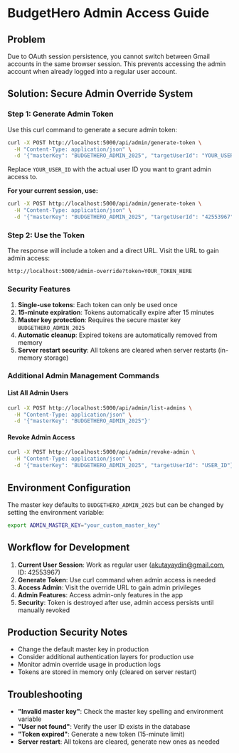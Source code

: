 # BudgetHero Admin Access Guide

## Problem
Due to OAuth session persistence, you cannot switch between Gmail accounts in the same browser session. This prevents accessing the admin account when already logged into a regular user account.

## Solution: Secure Admin Override System

### Step 1: Generate Admin Token

Use this curl command to generate a secure admin token:

```bash
curl -X POST http://localhost:5000/api/admin/generate-token \
  -H "Content-Type: application/json" \
  -d '{"masterKey": "BUDGETHERO_ADMIN_2025", "targetUserId": "YOUR_USER_ID"}'
```

Replace `YOUR_USER_ID` with the actual user ID you want to grant admin access to.

**For your current session, use:**
```bash
curl -X POST http://localhost:5000/api/admin/generate-token \
  -H "Content-Type: application/json" \
  -d '{"masterKey": "BUDGETHERO_ADMIN_2025", "targetUserId": "42553967"}'
```

### Step 2: Use the Token

The response will include a token and a direct URL. Visit the URL to gain admin access:

```
http://localhost:5000/admin-override?token=YOUR_TOKEN_HERE
```

### Security Features

1. **Single-use tokens**: Each token can only be used once
2. **15-minute expiration**: Tokens automatically expire after 15 minutes
3. **Master key protection**: Requires the secure master key `BUDGETHERO_ADMIN_2025`
4. **Automatic cleanup**: Expired tokens are automatically removed from memory
5. **Server restart security**: All tokens are cleared when server restarts (in-memory storage)

### Additional Admin Management Commands

#### List All Admin Users
```bash
curl -X POST http://localhost:5000/api/admin/list-admins \
  -H "Content-Type: application/json" \
  -d '{"masterKey": "BUDGETHERO_ADMIN_2025"}'
```

#### Revoke Admin Access
```bash
curl -X POST http://localhost:5000/api/admin/revoke-admin \
  -H "Content-Type: application/json" \
  -d '{"masterKey": "BUDGETHERO_ADMIN_2025", "targetUserId": "USER_ID"}'
```

## Environment Configuration

The master key defaults to `BUDGETHERO_ADMIN_2025` but can be changed by setting the environment variable:

```bash
export ADMIN_MASTER_KEY="your_custom_master_key"
```

## Workflow for Development

1. **Current User Session**: Work as regular user (akutayaydin@gmail.com, ID: 42553967)
2. **Generate Token**: Use curl command when admin access is needed
3. **Access Admin**: Visit the override URL to gain admin privileges
4. **Admin Features**: Access admin-only features in the app
5. **Security**: Token is destroyed after use, admin access persists until manually revoked

## Production Security Notes

- Change the default master key in production
- Consider additional authentication layers for production use
- Monitor admin override usage in production logs
- Tokens are stored in memory only (cleared on server restart)

## Troubleshooting

- **"Invalid master key"**: Check the master key spelling and environment variable
- **"User not found"**: Verify the user ID exists in the database
- **"Token expired"**: Generate a new token (15-minute limit)
- **Server restart**: All tokens are cleared, generate new ones as needed
